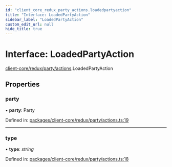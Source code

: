 ```yaml
---
id: "client_core_redux_party_actions.loadedpartyaction"
title: "Interface: LoadedPartyAction"
sidebar_label: "LoadedPartyAction"
custom_edit_url: null
hide_title: true
---
```


# Interface: LoadedPartyAction

[client-core/redux/party/actions](../modules/client_core_redux_party_actions.md).LoadedPartyAction

## Properties

### party

• **party**: Party

Defined in: [packages/client-core/redux/party/actions.ts:19](https://github.com/xr3ngine/xr3ngine/blob/9d253dc38/packages/client-core/redux/party/actions.ts#L19)

___

### type

• **type**: *string*

Defined in: [packages/client-core/redux/party/actions.ts:18](https://github.com/xr3ngine/xr3ngine/blob/9d253dc38/packages/client-core/redux/party/actions.ts#L18)
